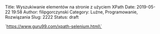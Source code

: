 Title: Wyszukiwanie elementów na stronie z użyciem XPath
Date: 2019-05-22 19:58
Author: filipgorczynski
Category: Luźne, Programowanie, Rozwiązania
Slug: 2222
Status: draft

\`https://www.guru99.com/xpath-selenium.html\`

 
